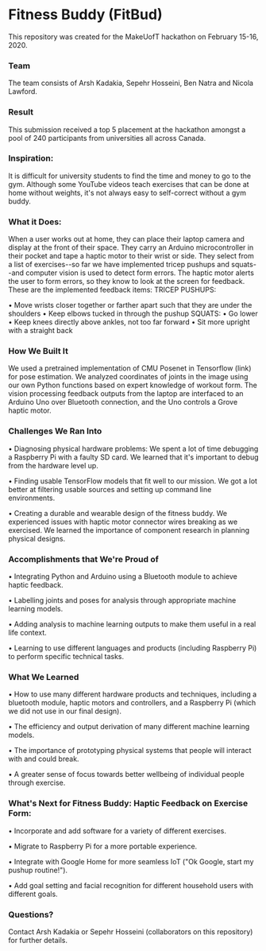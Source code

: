 # Fitness Buddy (FitBud)
This repository was created for the MakeUofT hackathon on February 15-16, 2020. 

### Team

The team consists of Arsh Kadakia, Sepehr Hosseini, Ben Natra and Nicola Lawford.

### Result

This submission received a top 5 placement at the hackathon amongst a pool of 240 participants from universities all across Canada.

### Inspiration:

It is difficult for university students to find the time and money to go to the gym. Although some YouTube videos teach exercises that can be done at home without weights, it's not always easy to self-correct without a gym buddy.

### What it Does:

When a user works out at home, they can place their laptop camera and display at the front of their space. They carry an Arduino microcontroller in their pocket and tape a haptic motor to their wrist or side. They select from a list of exercises--so far we have implemented tricep pushups and squats--and computer vision is used to detect form errors. The haptic motor alerts the user to form errors, so they know to look at the screen for feedback. These are the implemented feedback items: TRICEP PUSHUPS:

• Move wrists closer together or farther apart such that they are under the shoulders
• Keep elbows tucked in through the pushup SQUATS:
• Go lower
• Keep knees directly above ankles, not too far forward
• Sit more upright with a straight back
 
### How We Built It

We used a pretrained implementation of CMU Posenet in Tensorflow (link) for pose estimation. We analyzed coordinates of joints in the image using our own Python functions based on expert knowledge of workout form. The vision processing feedback outputs from the laptop are interfaced to an Arduino Uno over Bluetooth connection, and the Uno controls a Grove haptic motor.

### Challenges We Ran Into

• Diagnosing physical hardware problems: We spent a lot of time debugging a Raspberry Pi with a faulty SD card. We learned that it's important to debug from the hardware level up.

• Finding usable TensorFlow models that fit well to our mission. We got a lot better at filtering usable sources and setting up command line environments.

• Creating a durable and wearable design of the fitness buddy. We experienced issues with haptic motor connector wires breaking as we exercised. We learned the importance of component research in planning physical designs.

### Accomplishments that We're Proud of

• Integrating Python and Arduino using a Bluetooth module to achieve haptic feedback.

• Labelling joints and poses for analysis through appropriate machine learning models.

• Adding analysis to machine learning outputs to make them useful in a real life context.

• Learning to use different languages and products (including Raspberry Pi) to perform specific technical tasks.

### What We Learned

• How to use many different hardware products and techniques, including a bluetooth module, haptic motors and controllers, and a Raspberry Pi (which we did not use in our final design). 

• The efficiency and output derivation of many different machine learning models.

• The importance of prototyping physical systems that people will interact with and could break.

• A greater sense of focus towards better wellbeing of individual people through exercise.

### What's Next for Fitness Buddy: Haptic Feedback on Exercise Form:

• Incorporate and add software for a variety of different exercises.

• Migrate to Raspberry Pi for a more portable experience.

• Integrate with Google Home for more seamless IoT ("Ok Google, start my pushup routine!").

• Add goal setting and facial recognition for different household users with different goals.

### Questions?

Contact Arsh Kadakia or Sepehr Hosseini (collaborators on this repository) for further details.
